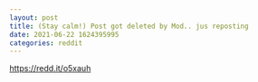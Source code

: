 ```yaml
--- 
layout: post 
title: (Stay calm!) Post got deleted by Mod.. jus reposting 
date: 2021-06-22 1624395995 
categories: reddit 
--- 
```

https://redd.it/o5xauh